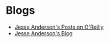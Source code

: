 # Blogs

* [Jesse Anderson's Posts on O'Reilly](https://www.oreilly.com/people/17084-jesse-anderson)
* [Jesse Anderson's Blog](https://www.jesse-anderson.com/category/blog/)
